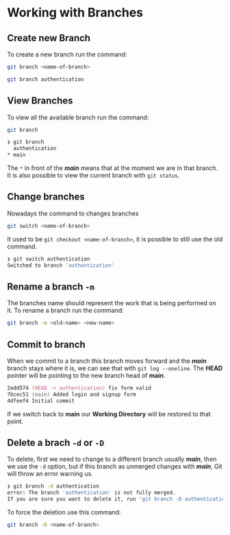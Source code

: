 # Working with Branches

## Create new Branch

To create a new branch run the command:
```zsh
git branch <name-of-branch>
```
```zsh
git branch authentication
```

## View Branches

To view all the available branch run the command:
```zsh
git branch
```
```zsh
❯ git branch
  authentication
* main
```
The `*` in front of the ***main*** means that at the moment we are in that branch. It is also possible to view the current branch with `git status`.

## Change branches

Nowadays the command to changes branches
```zsh
git switch <name-of-branch>
``` 
It used to be `git checkout <name-of-branch>`, it is possible to still use the old command.
```zsh
❯ git switch authentication
Switched to branch 'authentication'
```

## Rename a branch `-m`

The branches name should represent the work that is being performed on it. To rename a branch run the command:
```zsh
git branch -m <old-name> <new-name>
```

## Commit to branch

When we commit to a branch this branch moves forward and the ***main*** branch stays where it is, we can see that with `git log --oneline`. The **HEAD** pointer will be pointing to the new branch head of **main**.
```zsh
2edd574 (HEAD -> authentication) fix form valid
7bcec51 (main) Added login and signup form
4dfeef4 Initial commit
```
If we switch back to **main** our **Working Directory** will be restored to that point.

## Delete a brach `-d` or `-D`

To delete, first we need to change to a different branch usually ***main***, then we use the `-d` option, but if this branch as unmerged changes with ***main***, Git will throw an error warning us.
```zsh
❯ git branch -d authentication
error: The branch 'authentication' is not fully merged.
If you are sure you want to delete it, run 'git branch -D authentication'
```
To force the deletion use this command:
```zsh
git branch -D <name-of-branch>
```